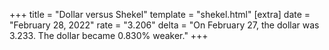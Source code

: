+++
title = "Dollar versus Shekel"
template = "shekel.html"
[extra]
date = "February 28, 2022"
rate = "3.206"
delta = "On February 27, the dollar was 3.233. The dollar became 0.830% weaker."
+++
